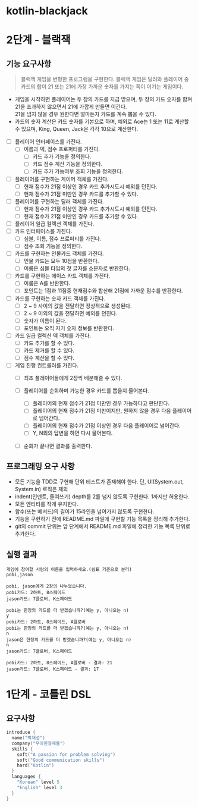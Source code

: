 # kotlin-blackjack

# 2단계 - 블랙잭
## 기능 요구사항
> 블랙잭 게임을 변형한 프로그램을 구현한다. 블랙잭 게임은 딜러와 플레이어 중 카드의 합이 21 또는 21에 가장 가까운 숫자를 가지는 쪽이 이기는 게임이다.

- 게임을 시작하면 플레이어는 두 장의 카드를 지급 받으며, 두 장의 카드 숫자를 합쳐 21을 초과하지 않으면서 21에 가깝게 만들면 이긴다.   
  21을 넘지 않을 경우 원한다면 얼마든지 카드를 계속 뽑을 수 있다.
- 카드의 숫자 계산은 카드 숫자를 기본으로 하며, 예외로 Ace는 1 또는 11로 계산할 수 있으며, King, Queen, Jack은 각각 10으로 계산한다.

- [ ] 플레이어 인터페이스를 가진다.
  - [ ] 이름과 덱, 점수 프로퍼티를 가진다.
    - [ ] 카드 추가 기능을 정의한다.
    - [ ] 카드 점수 계산 기능을 정의한다.
    - [ ] 카드 추가 가능여부 조회 기능을 정의한다. 
- [ ] 플레이어를 구현하는 게이머 객체를 가진다. 
  - [ ] 현재 점수가 21점 이상인 경우 카드 추가시도시 예외를 던진다. 
  - [ ] 현재 점수가 21점 미만인 경우 카드를 추가할 수 있다.
- [ ] 플레이어를 구현하는 딜러 객체를 가진다.
  - [ ] 현재 점수가 21점 이상인 경우 카드 추가시도시 예외를 던진다.
  - [ ] 현재 점수가 21점 미만인 경우 카드를 추가할 수 있다.
- [ ] 플레이어 일급 컬렉션 객체를 가진다.
- [ ] 카드 인터페이스를 가진다.
  - [ ] 심볼, 이름, 점수 프로퍼티를 가진다.  
  - [ ] 점수 조회 기능을 정의한다. 
- [ ] 카드를 구현하는 인물카드 객체를 가진다.
  - [ ] 인물 카드는 모두 10점을 반환한다.
  - [ ] 이름은 심볼 타입의 첫 글자를 소문자로 반환한다.
- [ ] 카드를 구현하는 에이스 카드 객체를 가진다.
  - [ ] 이름은 A를 반환한다.
  - [ ] 포인트는 1점과 11점중 현재점수와 합산해 21점에 가까운 점수를 반환한다.
- [ ] 카드를 구현하는 숫자 카드 객체를 가진다.
  - [ ] 2 ~ 9 사이의 값을 전달하면 정상적으로 생성된다.
  - [ ] 2 ~ 9 이외의 값을 전달하면 예외를 던진다.
  - [ ] 숫자가 이름이 된다.
  - [ ] 포인트는 오직 자기 숫자 정보를 반환한다.
- [ ] 카드 일급 컬렉션 덱 객체를 가진다. 
  - [ ] 카드 추가를 할 수 있다.
  - [ ] 카드 제거를 할 수 있다.
  - [ ] 점수 계산을 할 수 있다.
- [ ] 게임 진행 컨트롤러를 가진다. 
  - [ ] 최초 플레이어들에게 2장씩 배분해줄 수 있다. 
  - [ ] 플레이어를 순회하며 가능한 경우 카드를 뽑을지 물어본다.
    - [ ] 플레이어의 현재 점수가 21점 미만인 경우 가능하다고 판단한다.
    - [ ] 플레이어의 현재 점수가 21점 미만이지만, 원하지 않을 경우 다음 플레이어로 넘어간다.
    - [ ] 플레이어의 현재 점수가 21점 이상인 경우 다음 플레이어로 넘어간다.
    - [ ] Y, N외의 답변을 하면 다시 물어본다.
  - [ ] 순회가 끝나면 결과를 출력한다.


## 프로그래밍 요구 사항
- 모든 기능을 TDD로 구현해 단위 테스트가 존재해야 한다. 단, UI(System.out, System.in) 로직은 제외
- indent(인덴트, 들여쓰기) depth를 2를 넘지 않도록 구현한다. 1까지만 허용한다.
- 모든 엔티티를 작게 유지한다.
- 함수(또는 메서드)의 길이가 15라인을 넘어가지 않도록 구현한다.
- 기능을 구현하기 전에 README.md 파일에 구현할 기능 목록을 정리해 추가한다.
- git의 commit 단위는 앞 단계에서 README.md 파일에 정리한 기능 목록 단위로 추가한다.

## 실행 결과
```text
게임에 참여할 사람의 이름을 입력하세요.(쉼표 기준으로 분리)
pobi,jason

pobi, jason에게 2장의 나누었습니다.
pobi카드: 2하트, 8스페이드
jason카드: 7클로버, K스페이드

pobi는 한장의 카드를 더 받겠습니까?(예는 y, 아니오는 n)
y
pobi카드: 2하트, 8스페이드, A클로버
pobi는 한장의 카드를 더 받겠습니까?(예는 y, 아니오는 n)
n
jason은 한장의 카드를 더 받겠습니까?(예는 y, 아니오는 n)
n
jason카드: 7클로버, K스페이드

pobi카드: 2하트, 8스페이드, A클로버 - 결과: 21
jason카드: 7클로버, K스페이드 - 결과: 17

```

# 1단계 - 코틀린 DSL
## 요구사항
```kotlin
introduce {
  name("박재성")
  company("우아한형제들")
  skills {
    soft("A passion for problem solving")
    soft("Good communication skills")
    hard("Kotlin")
  }
  languages {
    "Korean" level 5
    "English" level 3
  }
}
```
